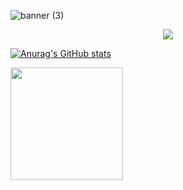 


![banner (3)](https://user-images.githubusercontent.com/86687715/190827731-47cefe44-ab2f-4f6f-8a0e-371c9aa2f113.png)



<p align="center">
  <a href="https://skillicons.dev">
    <img src="https://skillicons.dev/icons?i=git,javascript,html,css,nodejs" />
  </a>
</p>




<div>
  
[![Anurag's GitHub stats](https://github-readme-stats.vercel.app/api?username=Rodr1goTavares)](https://github.com/anuraghazra/github-readme-stats)
 </a>
 
 <a href="https://github.com/Rodr1goTavares/convoychat">
<img align="center" height="180cm" src="https://github-readme-stats.vercel.app/api/top-langs/?username=Rodr1goTavares&layout=compact&langs_count=16&&theme=github_dark"/>
  </a>

</div>


  
 










